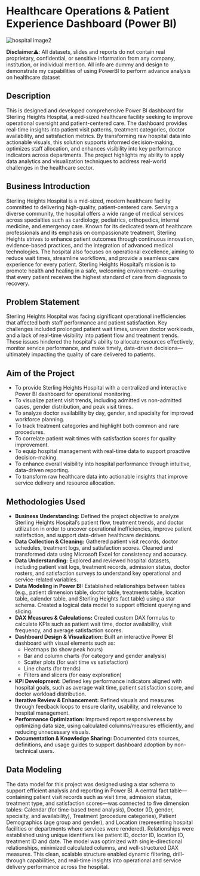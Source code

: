 # Healthcare Operations & Patient Experience Dashboard (Power BI)

![hospital image2](https://github.com/user-attachments/assets/034d44eb-9a9a-468e-b8e9-37059d226f27)

**Disclaimer**⚠️: All datasets, slides and reports do not contain real proprietary, confidential, or sensitive information from any company, institution, or individual mention. All info are dummy and design to demonstrate my capabilities of using PowerBI to perform advance analysis on healthcare dataset

## Description
This is designed and developed comprehensive Power BI dashboard for Sterling Heights Hospital, a mid-sized healthcare facility seeking to improve operational oversight and patient-centered care. The dashboard provides real-time insights into patient visit patterns, treatment categories, doctor availability, and satisfaction metrics. By transforming raw hospital data into actionable visuals, this solution supports informed decision-making, optimizes staff allocation, and enhances visibility into key performance indicators across departments. The project highlights my ability to apply data analytics and visualization techniques to address real-world challenges in the healthcare sector.

## Business Introduction
Sterling Heights Hospital is a mid-sized, modern healthcare facility committed to delivering high-quality, patient-centered care. Serving a diverse community, the hospital offers a wide range of medical services across specialties such as cardiology, pediatrics, orthopedics, internal medicine, and emergency care. Known for its dedicated team of healthcare professionals and its emphasis on compassionate treatment, Sterling Heights strives to enhance patient outcomes through continuous innovation, evidence-based practices, and the integration of advanced medical technologies. The hospital also focuses on operational excellence, aiming to reduce wait times, streamline workflows, and provide a seamless care experience for every patient. Sterling Heights Hospital’s mission is to promote health and healing in a safe, welcoming environment—ensuring that every patient receives the highest standard of care from diagnosis to recovery.

## Problem Statement
Sterling Heights Hospital was facing significant operational inefficiencies that affected both staff performance and patient satisfaction. Key challenges included prolonged patient wait times, uneven doctor workloads, and a lack of real-time visibility into patient flow and treatment trends. These issues hindered the hospital's ability to allocate resources effectively, monitor service performance, and make timely, data-driven decisions—ultimately impacting the quality of care delivered to patients.

## Aim of the Project
- To provide Sterling Heights Hospital with a centralized and interactive Power BI dashboard for operational monitoring.
- To visualize patient visit trends, including admitted vs non-admitted cases, gender distribution, and peak visit times.
- To analyze doctor availability by day, gender, and specialty for improved workforce planning.
- To track treatment categories and highlight both common and rare procedures.
- To correlate patient wait times with satisfaction scores for quality improvement.
- To equip hospital management with real-time data to support proactive decision-making.
- To enhance overall visibility into hospital performance through intuitive, data-driven reporting.
- To transform raw healthcare data into actionable insights that improve service delivery and resource allocation.

## Methodologies Used
- **Business Understanding:** Defined the project objective to analyze Sterling Heights Hospital’s patient flow, treatment trends, and doctor utilization in order to uncover operational inefficiencies, improve patient satisfaction, and support data-driven healthcare decisions.
- **Data Collection & Cleaning:** Gathered patient visit records, doctor schedules, treatment logs, and satisfaction scores. Cleaned and transformed data using Microsoft Excel for consistency and accuracy.
- **Data Understanding:** Explored and reviewed hospital datasets, including patient visit logs, treatment records, admission status, doctor rosters, and satisfaction surveys to understand key operational and service-related variables.
- **Data Modeling in Power BI:** Established relationships between tables (e.g., patient dimension table, doctor table, treatments table, location table, calender table, and Sterling Heights fact table) using a star schema. Created a logical data model to support efficient querying and slicing.
- **DAX Measures & Calculations:** Created custom DAX formulas to calculate KPIs such as patient wait time, doctor availability, visit frequency, and average satisfaction scores.
- **Dashboard Design & Visualization:** Built an interactive Power BI dashboard with visual elements such as:
   - Heatmaps (to show peak hours)
   - Bar and column charts (for category and gender analysis)
   - Scatter plots (for wait time vs satisfaction)
   - Line charts (for trends)
   - Filters and slicers (for easy exploration)
- **KPI Development:** Defined key performance indicators aligned with hospital goals, such as average wait time, patient satisfaction score, and doctor workload distribution.
- **Iterative Review & Enhancement:** Refined visuals and measures through feedback loops to ensure clarity, usability, and relevance to hospital management.
- **Performance Optimization:** Improved report responsiveness by optimizing data size, using calculated columns/measures efficiently, and reducing unnecessary visuals.
- **Documentation & Knowledge Sharing:** Documented data sources, definitions, and usage guides to support dashboard adoption by non-technical users.

## Data Modeling
The data model for this project was designed using a star schema to support efficient analysis and reporting in Power BI. A central fact table—containing patient visit records such as visit time, admission status, treatment type, and satisfaction scores—was connected to five dimension tables: Calendar (for time-based trend analysis), Doctor (ID, gender, specialty, and availability), Treatment (procedure categories), Patient Demographics (age group and gender), and Location (representing hospital facilities or departments where services were rendered). Relationships were established using unique identifiers like patient ID, doctor ID, location ID, treatment ID and date. The model was optimized with single-directional relationships, minimized calculated columns, and well-structured DAX measures. This clean, scalable structure enabled dynamic filtering, drill-through capabilities, and real-time insights into operational and service delivery performance across the hospital.
